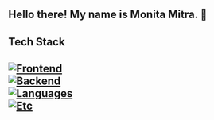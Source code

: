 ## Hello there! My name is Monita Mitra. 👋
## Tech Stack
[![Frontend](https://skillicons.dev/icons?i=ts,js,react,nextjs,vercel,nodejs,html,css,tailwind,firebase)](https://skillicons.dev)
<br>
[![Backend](https://skillicons.dev/icons?i=postgres,sklearn,spring,flask,docker)](https://skillicons.dev)
<br>
[![Languages](https://skillicons.dev/icons?i=java,kotlin,python,c)](https://skillicons.dev)
<br>
[![Etc](https://skillicons.dev/icons?i=vscode,eclipse,androidstudio,github,figma)](https://skillicons.dev)
---
<!--
**monitamitra/monitamitra** is a ✨ _special_ ✨ repository because its `README.md` (this file) appears on your GitHub profile.

Here are some ideas to get you started:

- 🔭 I’m currently working on ...
- 🌱 I’m currently learning ...
- 👯 I’m looking to collaborate on ...
- 🤔 I’m looking for help with ...
- 💬 Ask me about ...
- 📫 How to reach me: ...
- 😄 Pronouns: ...
- ⚡ Fun fact: ...
-->


